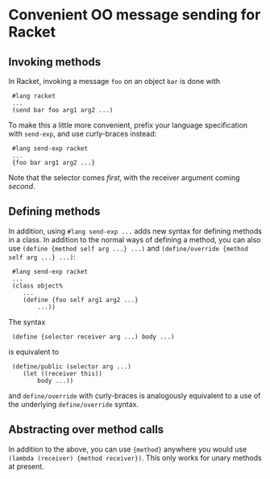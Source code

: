 # Convenient OO message sending for Racket

## Invoking methods

In Racket, invoking a message `foo` on an object `bar` is done with

```racket
 #lang racket
 ...
 (send bar foo arg1 arg2 ...)
```

To make this a little more convenient, prefix your language
specification with `send-exp`, and use curly-braces instead:

```racket
 #lang send-exp racket
 ...
 {foo bar arg1 arg2 ...}
```

Note that the selector comes *first*, with the receiver argument
coming *second*.

## Defining methods

In addition, using `#lang send-exp ...` adds new syntax for defining
methods in a class. In addition to the normal ways of defining a
method, you can also use `(define {method self arg ...} ...)` and
`(define/override {method self arg ...} ...)`:

```racket
 #lang send-exp racket
 ...
 (class object%
 	...
 	(define {foo self arg1 arg2 ...}
 		...))
```

The syntax

```racket
 (define {selector receiver arg ...) body ...)
```

is equivalent to

```racket
 (define/public (selector arg ...)
 	(let ((receiver this))
 		body ...))

```

and `define/override` with curly-braces is analogously equivalent to a
use of the underlying `define/override` syntax.

## Abstracting over method calls

In addition to the above, you can use `{method}` anywhere you would
use `(lambda (receiver) {method receiver})`. This only works for unary
methods at present.
